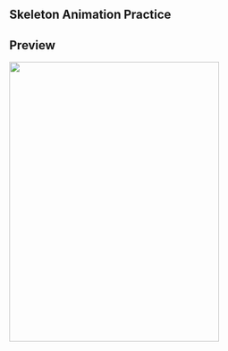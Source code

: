 ## Skeleton Animation Practice


## Preview
<img src="https://user-images.githubusercontent.com/59044882/167062807-31bcdd12-cd5b-479a-a20f-95156a6f828c.gif" width="375" height="500" />
<!-- <div style = "width:375; height:500;"> 
  ![RPReplay_Final1651808006](https://user-images.githubusercontent.com/59044882/167062807-31bcdd12-cd5b-479a-a20f-95156a6f828c.gif)
</div> -->

